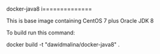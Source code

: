 docker-java8
i==============

This is base image containing CentOS 7 plus Oracle JDK 8

To build run this command:

docker build -t "dawidmalina/docker-java8" .
